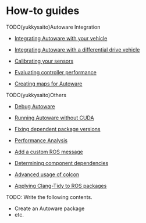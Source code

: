 # How-to guides

TODO(yukkysaito)Autoware Integration

- [Integrating Autoware with your vehicle](integrating-autoware-with-your-vehicle.md)
- [Integrating Autoware with a differential drive vehicle](integrating-autoware-with-a-diff-drive-vehicle.md)

- [Calibrating your sensors](calibrating-your-sensors.md)

- [Evaluating controller performance](evaluating-controller-performance.md)

- [Creating maps for Autoware](creating-maps-for-autoware/index.md)

TODO(yukkysaito)Others

- [Debug Autoware](debug-autoware.md)
- [Running Autoware without CUDA](running-autoware-without-cuda.md)

- [Fixing dependent package versions](fixing-dependent-package-versions.md)
- [Performance Analysis](performance_analysis.md)
- [Add a custom ROS message](add-a-custom-ros-message.md)

- [Determining component dependencies](determining-component-dependencies.md)
- [Advanced usage of colcon](advanced-usage-of-colcon.md)
- [Applying Clang-Tidy to ROS packages](applying-clang-tidy-to-ros-packages.md)

TODO: Write the following contents.

- Create an Autoware package
- etc.
